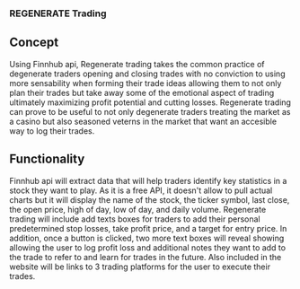 ### REGENERATE Trading


## Concept

Using Finnhub api, Regenerate trading takes the common practice of degenerate traders opening and closing trades with no conviction 
to using more sensability when forming their trade ideas allowing them to not only plan their trades but take away some of the emotional 
aspect of trading ultimately maximizing profit potential and cutting losses. Regenerate trading can prove to be useful to not only degenerate traders 
treating the market as a casino but also seasoned veterns in the market that want an accesible way to log their trades.

## Functionality

Finnhub api will extract data that will help traders identify key statistics in a stock they want to play. As it is a free API, it doesn't allow to pull
actual charts but it will display the name of the stock, the ticker symbol, last close, the open price, high of day, low of day, and daily volume.
Regenerate trading will include add texts boxes for traders to add their personal predetermined stop losses, take profit price, and a target for entry price.
In addition, once a button is clicked, two more text boxes will reveal showing allowing the user to log profit loss and additional notes they want to add to the 
trade to refer to and learn for trades in the future. Also included in the website will be links to 3 trading platforms for the user to execute their trades.


